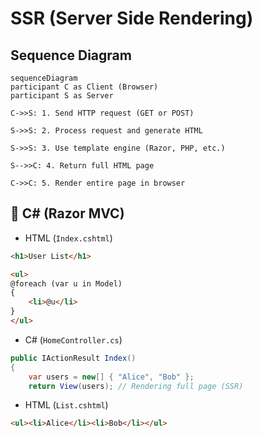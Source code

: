 

# SSR (Server Side Rendering)

## Sequence Diagram

```mermaid
sequenceDiagram
participant C as Client (Browser)
participant S as Server
  
C->>S: 1. Send HTTP request (GET or POST)

S->>S: 2. Process request and generate HTML

S->>S: 3. Use template engine (Razor, PHP, etc.)

S-->>C: 4. Return full HTML page

C->>C: 5. Render entire page in browser
```

## 🧩 C# (Razor MVC)

- HTML (`Index.cshtml`)
```html
<h1>User List</h1>

<ul>
@foreach (var u in Model)
{
    <li>@u</li>
}
</ul>
```

- C# (`HomeController.cs`)
```cs
public IActionResult Index()
{
    var users = new[] { "Alice", "Bob" };
    return View(users); // Rendering full page (SSR)

```

- HTML (`List.cshtml`)

```html
<ul><li>Alice</li><li>Bob</li></ul>
```
